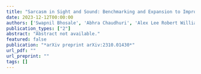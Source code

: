 ```yaml
---
title: "Sarcasm in Sight and Sound: Benchmarking and Expansion to Improve Multimodal Sarcasm Detection"
date: 2023-12-12T00:00:00
authors: ['Swapnil Bhosale', 'Abhra Chaudhuri', 'Alex Lee Robert Williams', 'Divyank Tiwari', 'Anjan Dutta', 'Xiatian Zhu', 'Pushpak Bhattacharyya', 'Diptesh Kanojia']
publication_types: ["2"]
abstract: "Abstract not available."
featured: false
publication: "*arXiv preprint arXiv:2310.01430*"
url_pdf: ""
url_preprint: ""
tags: []
---
```

